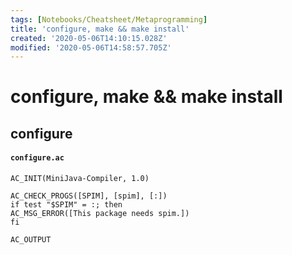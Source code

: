 ```yaml
---
tags: [Notebooks/Cheatsheet/Metaprogramming]
title: 'configure, make && make install'
created: '2020-05-06T14:10:15.028Z'
modified: '2020-05-06T14:58:57.705Z'
---
```


# configure, make && make install

## configure


#### `configure.ac`

```
AC_INIT(MiniJava-Compiler, 1.0)

AC_CHECK_PROGS([SPIM], [spim], [:])
if test "$SPIM" = :; then
AC_MSG_ERROR([This package needs spim.])
fi

AC_OUTPUT
```
